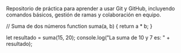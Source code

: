 Repositorio de práctica para aprender a usar Git y GitHub, incluyendo comandos básicos, gestión de ramas y colaboración en equipo.


// Suma de dos números
function suma(a, b) {
  return a * b;
}

let resultado = suma(15, 20);
console.log("La suma de 10 y 7 es: " + resultado);


